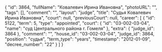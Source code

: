 {
    "id": 3864,
    "fullName": "Ковалевич Ирина Ивановна",
    "photoURL": "",
    "tags": [],
    "comment": "",
    "layout": "judge",
    "title": "Судья Ковалевич Ирина Ивановна",
    "court": null,
    "previousCourt": null,
    "career": [
        {
            "id": 5122,
            "term": 5,
            "type": "appointed",
            "court": {
                "id": "03-002-03-04",
                "name": "суд Центрального района г. Гомеля"
            },
            "extra": {
                "judge_id": 3864
            },
            "comment": "",
            "house_id": "03-002-03-04",
            "judge_id": 3864,
            "position": "судья",
            "term_type": "years",
            "timestamp": "2012-01-09",
            "decree_number": "22"
        }
    ]
}